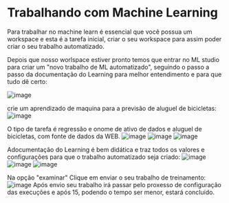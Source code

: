 # Trabalhando com Machine Learning
Para trabalhar no machine learn é essencial que você possua um workspace e esta é a tarefa inicial, criar o seu workspace para assim poder criar o seu trabalho automatizado.

Depois que nosso worlspace estiver pronto temos que entrar no ML studio para criar um "novo trabalho de ML automatizado", seguindo o passo a passo da documentação do Learning para melhor entendimento e para que tudo dê certo:

![image](https://github.com/Cablade/Projetos-Dio/assets/108036084/5202a75b-f958-496c-afed-9f4deeed4ea0)

crie um aprendizado de maquina para a previsão de aluguel de bicicletas:
![image](https://github.com/Cablade/Projetos-Dio/assets/108036084/d93e7650-6851-447e-bea2-7ccd1d8408b1)

O tipo de tarefa é regressão e onome de ativo de dados e aluguel de bicicletas, com fonte de dados da WEB.
![image](https://github.com/Cablade/Projetos-Dio/assets/108036084/07f10843-45cb-40e0-aa76-38de684663aa)
![image](https://github.com/Cablade/Projetos-Dio/assets/108036084/416944f5-e1e7-4d35-b1c5-538afa6200a8)
![image](https://github.com/Cablade/Projetos-Dio/assets/108036084/cf2a3d5d-ef9d-4fbe-b266-22392529a2dd)

Adocumentação do Learning é bem didática e traz todos os valores e configurações para que o trabalho automatizado seja criado:
![image](https://github.com/Cablade/Projetos-Dio/assets/108036084/511ad079-e24d-4ca9-946f-d44bc42e92f0)
![image](https://github.com/Cablade/Projetos-Dio/assets/108036084/a44d7ed3-409d-4f83-8b81-019bc6f3bc67)
![image](https://github.com/Cablade/Projetos-Dio/assets/108036084/91bcf454-92ab-4324-b047-603426aa79e5)

Na opção "examinar" Clique em enviar o seu trabalho de treinamento:
![image](https://github.com/Cablade/Projetos-Dio/assets/108036084/237b2215-c603-4204-81a8-51df7af85eea)
Após envio seu trabalho irá passar pelo proxesso de configuração das execuções e após 15, podendo o tempo ser menor, estará concluído.
